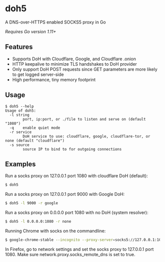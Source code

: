 # doh5
A DNS-over-HTTPS enabled SOCKS5 proxy in Go

*Requires Go version 1.11+*

## Features

- Supports DoH with Cloudflare, Google, and Cloudflare .onion 
- HTTP keepalive to minimize TLS handshakes to DoH provider
- Only support DoH POST requests since GET parameters are more likely to get logged server-side
- High performance, tiny memory footprint

## Usage
```console
$ doh5 --help
Usage of doh5:
  -l string
    	port, ip:port, or ./file to listen and serve on (default "1080")
  -q	enable quiet mode
  -r service
    	DoH service to use: cloudflare, google, cloudflare-tor, or none (default "cloudflare")
  -s source
    	source IP to bind to for outgoing connections
```

## Examples

Run a socks proxy on 127.0.0.1 port 1080 with cloudflare DoH (default):<br>
```bash
$ doh5
```
Run a socks proxy on 127.0.0.1 port 9000 with Google DoH:<br>
```bash
$ doh5 -l 9000 -r google
```
Run a socks proxy on 0.0.0.0 port 1080 with no DoH (system resolver):<br>
```bash
$ doh5 -l 0.0.0.0:1080 -r none
```
Running Chrome with socks on the commandline:<br>
```bash
$ google-chrome-stable --incognito --proxy-server=socks5://127.0.0.1:1080
```

In Firefox, go to network settings and set the socks proxy to 127.0.0.1 port 1080.  Make sure network.proxy.socks_remote_dns is set to true.
